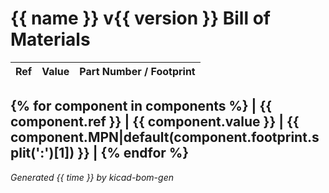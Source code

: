 # {{ name }} v{{ version }} Bill of Materials
| Ref | Value | Part Number / Footprint |
|:---:|:-----:|------------------------:|
{% for component in components %}
| {{ component.ref }} | {{ component.value }} | {{ component.MPN|default(component.footprint.split(':')[1]) }} |
{% endfor %}
---
_Generated {{ time }} by kicad-bom-gen_


